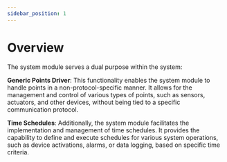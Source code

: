 ```yaml
---
sidebar_position: 1
---
```


# Overview

The system module serves a dual purpose within the system:

**Generic Points Driver**: This functionality enables the system module to handle points in a non-protocol-specific manner. It allows for the management and control of various types of points, such as sensors, actuators, and other devices, without being tied to a specific communication protocol.

**Time Schedules**: Additionally, the system module facilitates the implementation and management of time schedules. It provides the capability to define and execute schedules for various system operations, such as device activations, alarms, or data logging, based on specific time criteria.








